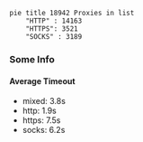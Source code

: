 
```mermaid
pie title 18942 Proxies in list
    "HTTP" : 14163
    "HTTPS": 3521
    "SOCKS" : 3189
```

### Some Info
#### Average Timeout

- mixed: 3.8s
- http: 1.9s
- https: 7.5s
- socks: 6.2s